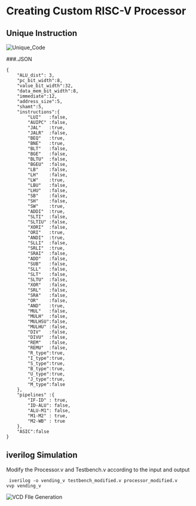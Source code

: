 # Creating Custom RISC-V Processor 
## Unique Instruction
![Unique_Code](https://github.com/LRAJA33/RISCV-HDP/assets/105126037/40cd821a-ea84-4ae3-87d0-a046363764f0)

###.JSON
```
{
    "ALU_dist": 3,
    "pc_bit_width":8,
    "value_bit_width":32,
    "data_mem_bit_width":8,
    "immediate":12,
    "address_size":5,
    "shamt":5,
    "instructions":{
        "LUI"   :false, 
        "AUIPC" :false,
        "JAL"   :true,  
        "JALR"  :false,
        "BEQ"   :true,
        "BNE"   :true,
        "BLT"   :false,
        "BGE"   :false,
        "BLTU"  :false,
        "BGEU"  :false,
        "LB"    :false,
        "LH"    :false,
        "LW"    :true,
        "LBU"   :false,
        "LHU"   :false,
        "SB"    :false,
        "SH"    :false,
        "SW"    :true,
        "ADDI"  :true,
        "SLTI"  :false,
        "SLTIU" :false,
        "XORI"  :false,
        "ORI"   :true,
        "ANDI"  :true,
        "SLLI"  :false,
        "SRLI"  :true,
        "SRAI"  :false,
        "ADD"   :false,
        "SUB"   :false,
        "SLL"   :false,
        "SLT"   :false,
        "SLTU"  :false,
        "XOR"   :false,
        "SRL"   :false,
        "SRA"   :false,
        "OR"    :false,
        "AND"   :true,
        "MUL"   :false,
        "MULH"  :false,
        "MULHSU":false,
        "MULHU" :false,
        "DIV"   :false,
        "DIVU"  :false,
        "REM"   :false,
        "REMU"  :false,
        "R_type":true,
        "I_type":true,
        "S_type":true,
        "B_type":true,
        "U_type":true,
        "J_type":true,
        "M_type":false 
    },
    "pipelines" :{
        "IF-ID" : true,
        "ID-ALU": false,
        "ALU-M1": false,
        "M1-M2" : true,
        "M2-WB" : true
    },
    "ASIC":false
}
```
## iverilog Simulation

Modify the Processor.v and Testbench.v according to the input and output
```
 iverilog -o vending_v testbench_modified.v processor_modified.v
vvp vending_v

```
![VCD FIle Generation](https://github.com/LRAJA33/RISCV-HDP/assets/105126037/340c12d8-0684-413e-ac54-f3fcd6c5f242)
